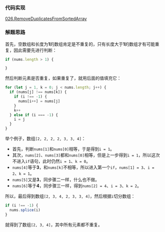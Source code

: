 ### 代码实现
[026.RemoveDuplicatesFromSortedArray](026.RemoveDuplicatesFromSortedArray.js)

### 解题思路
首先，空数组和长度为**1**的数组肯定是不重复的，只有长度大于**1**的数组才有可能重复，因此需要先进行判断：
```js
if (nums.length > 1) {

}
```
然后判断元素是否重复，如果重复了，就用后面的值填充它：
```js
for (let j = 1, k = 0; j < nums.length; j++) {
  if (nums[j] !== nums[k]) {
    if (i !== -1) {
      nums[i++] = nums[j]
    }
    k++
  } else if (i === -1) {
    i = j
  }
}
```
举个例子，数组`[2, 2, 2, 2, 3, 3, 4]`：

- 首先，判断`nums[1]`和`nums[0]`相等，于是得到`i = 1`。
- 其次，`nums[2]`、`nums[3]`都和`nums[0]`相等，但是上一步得到`i = 1`，所以这次不进入`if`语句，此时仍然`i = 1`、`k = 0`。
- `nums[4]`等于**3**，和`nums[k]`不相等，所以进入第一个`if`，`nums[1] = 3`、`i = 2`、`k = 1`。
- `nums[5]`又是**3**，同步骤二一样，什么也不做。
- `nums[6]`等于**4**，同步骤三一样，得到`nums[2] = 4`、`i = 3`、`k = 2`。

所以，最后得到数组`[2, 3, 4, 2, 3, 3, 4]`，然后根据`i`切分数组：
```js
if (i !== -1) {
  nums.splice(i)
}
```
就得到了数组`[2, 3, 4]`，其中所有元素都不重复。

